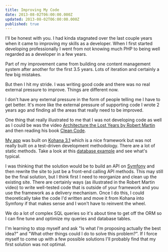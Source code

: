 ```yaml
---
title: Improving My Code
date: 2013-08-02T06:00:00.000Z
updated: 2013-08-02T06:00:00.000Z
published: true
---
```


I'll be honest with you. I had kinda stagnated over the last couple years when it came to improving my skills as a developer. When I first started developing professionally I went from not knowing much PHP to being well regarded as a developer in a few years.

Part of my improvement came from building one content management system after another for the first 3.5 years. Lots of iteration and certainly a few big mistakes.

But then I hit my stride. I was writing good code and there was no real external pressure to improve. Things are different now.

I don't have any external pressure in the form of people telling me I have to get better. It's more like the external pressure of supporting code I wrote 2 years ago and finding all the areas that really need to be improved.

One thing that really illustrated to me that I was not developing code as well as I could be was the video [Architecture the Lost Years by Robert Martin](http://youtu.be/WpkDN78P884) and then reading his book [Clean Code](https://www.amazon.com/Clean-Code-Handbook-Software-Craftsmanship/dp/B08X8ZXT15/).

[My app](http://www.datecheckpro.com/) was built on [Kohana 3.1](http://kohanaframework.org/) which is a nice framework but was not really built on a test-driven development methodology. There are a lot of static methods. Take a look at this [database example](https://docs.koseven.ga/guide/database/examples) and see what's typical.

I was thinking that the solution would be to build an API on [Symfony](http://symfony.com/) and then rewrite the site to just be a front-end calling API methods. This may still be the final solution, but I think first I need to reorganize and clean up the existing site. There are certainly ways (as illustrated in the Robert Martin video) to write well-tested code that is outside of your framework and you use the framework as a delivery mechanism. Once I do this, I could theoretically take the code I'd written and move it from Kohana into Symfony if that makes sense and I won't have to reinvent the wheel.

We do a lot of complex SQL queries so it's about time to get off the ORM so I can fine tune and optimize my queries and database tables.

I'm learning to stop myself and ask "Is what I'm proposing actually the best idea?" and "What other things could I do to solve this problem?". If I force myself to come up with a few possible solutions I'll probably find that my first solution was not optimal.

